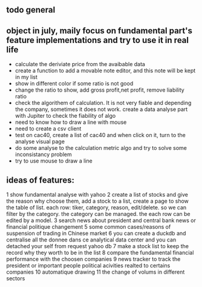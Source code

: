 ## todo general
## object in july, maily focus on fundamental part's feature implementations and try to use it in real life
- calculate the deriviate price from the avaibable data
- create a function to add a movable note editor, and this note will be kept in my list
- show in different color if some ratio is not good
- change the ratio to show, add gross profit,net profit, remove liability ratio
- check the algorithem of calculation. It is not very fiable and depending the company, sometimes it does not work. 
  create a data analyse part with Jupiter to check the fiability of algo
- need to know how to draw a line with mouse
- need to create a csv client
- test on cac40, create a list of cac40 and when click on it, turn to the analyse visual page
- do some analyse to the calculation metric algo and try to solve some inconsistancy problem
- try to use mouse to draw a line
## ideas of features:
1 show fundamental analyse with yahoo
2 create a list of stocks and give the reason why choose them, add a stock to a list, create a page to show the table of list. each row: tiker, category, reason, edit/delete. so we can filter by the category. the category can be managed. the each row can be edited by a model.
3 search news about president and central bank news or financial politique changement
5 some common cases/reasons of suspension of trading in Chinese market
6 you can create a duckdb and centralise all the donnee dans ce analytical data center and you can detached your self from request yahoo db
7 make a stock list to keep the record why they worth to be in the list
8 compare the fundamental financial performance with the choosen companies
9 news tracker to track the president or important people political acivities realted to certains companies
10 automatique drawing
11 the change of volums in different sectors




